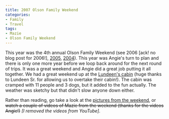 ```yaml
---
title: 2007 Olson Family Weekend
categories:
- Family
- Travel
tags:
- Mazie
- Olson Family Weekend
---
```


This year was the 4th annual Olson Family Weekend (see 2006 [ack! no blog post for 2006!], [2005](/thingelstad/2005-olson-family-weekend), [2004](/thingelstad/grand-superior-getaway)). This year was Angie's turn to plan and there is only one more year before we loop back around for the next round of trips. It was a great weekend and Angie did a great job putting it all together.
We had a great weekend up at the [Lundeen's cabin](http://maps.google.com/maps?f=q&hl=en&q=46.54003,-94.151802&ie=UTF8&t=k&z=12&iwloc=addr&om=1) (huge thanks to Lundeen Sr. for allowing us to overtake their cabin!). The cabin was cramped with 11 people and 3 dogs, but it added to the fun actually. The weather was sketchy but that didn't slow anyone down either.

Rather than reading, go take a look at the [pictures from the weekend](http://photos.thingelstad.com/2007/06/OlsonFamilyWeekend/), or <strike>watch a couple of videos of Mazie from the weekend (thanks for the videos Angie!)</strike> _[I removed the videos from YouTube]_.
